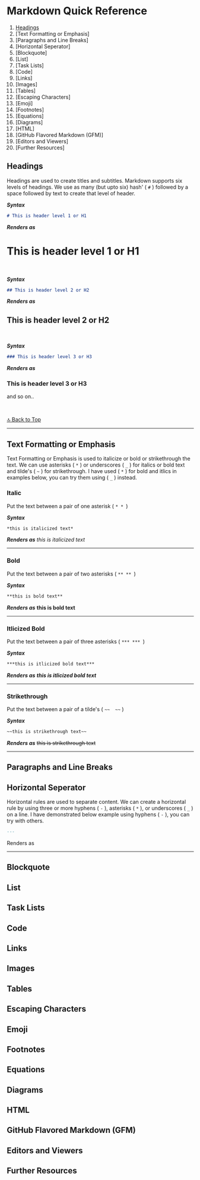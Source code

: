 # Markdown Quick Reference

1. [Headings](#headings)
2. [Text Formatting or Emphasis]
3. [Paragraphs and Line Breaks]
4. [Horizontal Seperator]
5. [Blockquote]
6. [List]
7. [Task Lists] 
8. [Code] 
9. [Links]
10. [Images]
11. [Tables]
12. [Escaping Characters]
13. [Emoji]
14. [Footnotes]
15. [Equations]
16. [Diagrams]
17. [HTML]
18. [GitHub Flavored Markdown (GFM)]
19. [Editors and Viewers]
20. [Further Resources]


## Headings

Headings are used to create titles and subtitles. Markdown supports six levels of headings. We use as many (but upto six) hash' ( `#` ) followed by a space followed by text to create that level of header.

***Syntax***
```md
# This is header level 1 or H1
```

***Renders as***
# This is header level 1 or H1

<br>

***Syntax***
```md
## This is header level 2 or H2
```

***Renders as***
## This is header level 2 or H2

<br>

***Syntax***
```md
### This is header level 3 or H3
```

***Renders as***
### This is header level 3 or H3

and so on..

<br>

[🔝 Back to Top](#markdown-quick-reference)


---


## Text Formatting or Emphasis

Text Formatting or Emphasis is used to italicize or bold or strikethrough the text. We can use asterisks ( `*` ) or underscores ( `_` ) for italics or bold text and tilde's ( `~` ) for strikethrough. I have used ( `*` ) for bold and itlics in examples below, you can try them using ( `_` ) instead.

### Italic 
Put the text between a pair of one asterisk ( `* * `)

*****Syntax*****
```md
*this is italicized text*
```

*****Renders as***** 
*this is italicized text*

---

### Bold
Put the text between a pair of two asterisks ( `** ** `)

*****Syntax*****
```md
**this is bold text**
```

*****Renders as***** 
**this is bold text**

---

### Itlicized Bold
Put the text between a pair of three asterisks ( `*** *** `)

*****Syntax*****
```md
***this is itlicized bold text***
```

*****Renders as***** 
***this is itlicized bold text***

---

### Strikethrough 
Put the text between a pair of a tilde's ( `~~  ~~` )

*****Syntax*****
```md
~~this is strikethrough text~~
```

*****Renders as***** 
~~this is strikethrough text~~

---

## Paragraphs and Line Breaks







## Horizontal Seperator

Horizontal rules are used to separate content. We can create a horizontal rule by using three or more hyphens ( `-` ), asterisks ( `*` ), or underscores ( `_` ) on a line. I have demonstrated below example using hyphens ( `-` ), you can try with others.

```md
---
```


Renders as 

----


## Blockquote
## List
## Task Lists
## Code
## Links
## Images
## Tables
## Escaping Characters
## Emoji
## Footnotes
## Equations
## Diagrams
## HTML
## GitHub Flavored Markdown (GFM)
## Editors and Viewers
## Further Resources


